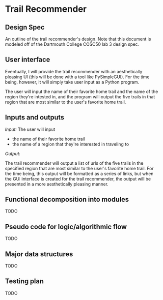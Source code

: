 # Trail Recommender
## Design Spec

An outline of the trail recommender's design. Note that this document is modeled off of the Dartmouth College COSC50 lab 3 design spec.

## User interface

Eventually, I will provide the trail recommender with an aesthetically pleasing UI (this will be done with a tool like PySimpleGUI). For the time being,
however, it will simply take user input as a Python program. 

The user will input the name of their favorite home trail and the name of the region they're intested in,
and the program will output the five trails in that region that are most similar to the user's favorite home trail.

## Inputs and outputs

*Input:* The user will input
 * the name of their favorite home trail
 * the name of a region that they're interested in traveling to

*Output:* 

  The trail recommender will output a list of urls of the five trails in the specified region that are most similar to the user's favorite home trail.
  For the time being, this output will be formatted as a series of links, but when the GUI interface is created for the trail recommender, the output will
  be presented in a more aesthetically pleasing manner.

## Functional decomposition into modules

TODO

## Pseudo code for logic/algorithmic flow

TODO

## Major data structures

TODO

## Testing plan

TODO
